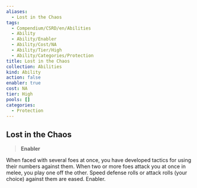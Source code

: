 ```yaml
---
aliases:
  - Lost in the Chaos
tags:
  - Compendium/CSRD/en/Abilities
  - Ability
  - Ability/Enabler
  - Ability/Cost/NA
  - Ability/Tier/High
  - Ability/Categories/Protection
title: Lost in the Chaos
collection: Abilities
kind: Ability
action: false
enabler: true
cost: NA
tier: High
pools: []
categories:
  - Protection
---
```

## Lost in the Chaos  
>**Enabler**
  
When faced with several foes at once, you have developed tactics for using their numbers against them. When two or more foes attack you at once in melee, you play one off the other. Speed defense rolls or attack rolls (your choice) against them are eased. Enabler.